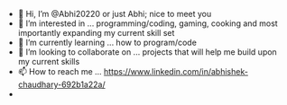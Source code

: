 - 👋 Hi, I’m @Abhi20220 or just Abhi; nice to meet you
- 👀 I’m interested in ... programming/coding, gaming, cooking and most importantly expanding my current skill set
- 🌱 I’m currently learning ... how to program/code
- 💞️ I’m looking to collaborate on ... projects that will help me build upon my current skills
- 📫 How to reach me ... https://www.linkedin.com/in/abhishek-chaudhary-692b1a22a/
- 

<!---
Abhi20220/Abhi20220 is a ✨ special ✨ repository because its `README.md` (this file) appears on your GitHub profile.
You can click the Preview link to take a look at your changes.
--->

